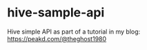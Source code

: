 # hive-sample-api
Hive simple API as part of a tutorial in my blog: https://peakd.com/@theghost1980

